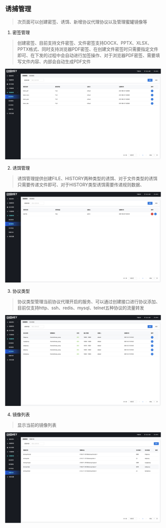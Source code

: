 ## 诱捕管理

> 次页面可以创建密签、诱饵、新增协议代理协议以及管理蜜罐镜像等

1. 密签管理 

> 创建密签、目前支持文件密签、文件密签支持DOCX、PPTX、XLSX、PPTX格式、同时支持浏览器PDF密签、在创建文件密签时只需要指定文件即可、在下发的过程中会自动进行加签操作、对于浏览器PDF密签、需要填写文件内容、内部会自动生成PDF文件

![密签管理](../img/密签管理.png)



2. 诱饵管理

> 诱饵管理提供创建FILE、HISTORY两种类型的诱饵、对于文件类型的诱饵只需要传递文件即可、对于HISTORY类型诱饵需要传递规则数据、

![诱饵管理](../img/诱饵管理.png)



3. 协议类型

> 协议类型管理当前协议代理开启的服务、可以通过创建接口进行协议添加、目前仅支持http、ssh、redis、mysql、telnet五种协议的流量转发

![协议类型](../img/协议类型.png)



4. 镜像列表

> 显示当前的镜像列表

![镜像列表](../img/镜像列表.png)